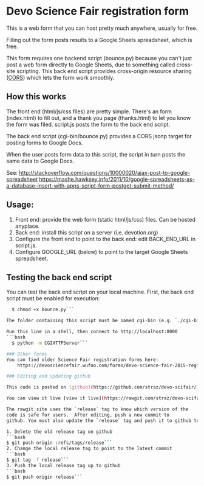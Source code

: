 # Devo Science Fair registration form

This is a web form that you can host pretty much anywhere, usually for free.

Filling out the form posts results to a Google Sheets spreadsheet, which is free.

This form requires one backend script (bounce.py) because you can't just post a web form
directly to Google Sheets, due to something called cross-site scripting.
This back end script provides cross-origin resource sharing ([CORS](https://en.wikipedia.org/wiki/Cross-origin_resource_sharing))
which lets the form work smoothly.

## How this works

The front end (html/js/css files) are pretty simple. There's an form (index.html) to fill out, and
a thank you page (thanks.html) to let you know the form was filed. script.js posts the form to the back end
script.

The back end script (cgi-bin/bounce.py) provides a CORS jsonp target for posting forms to Google Docs.

When the user posts form data to this script, the script in turn posts the same data to Google Docs.

See:
  http://stackoverflow.com/questions/10000020/ajax-post-to-google-spreadsheet
  https://mashe.hawksey.info/2011/10/google-spreadsheets-as-a-database-insert-with-apps-script-form-postget-submit-method/

## Usage:
 1. Front end: provide the web form (static html/js/css) files. Can be hosted anyplace.
 2. Back end: install this script on a server (i.e. devotion.org)
 3. Configure the front end to point to the back end: edit BACK_END_URL in script.js.
 4. Configure GOOGLE_URL (below) to point to the target Google Sheets spreadsheet.

## Testing the back end script
You can test the back end script on your local machine.
First, the back end script must be enabled for execution:
```bash
  $ chmod +x bounce.py```

The folder containing this script must be named cgi-bin (e.g. `./cgi-bin/bounce.py`)

Run this line in a shell, then connect to http://localhost:8000
```bash
  $ python -m CGIHTTPServer```

### Other forms
You can find older Science Fair registration forms here:
    https://devosciencefair.wufoo.com/forms/devo-science-fair-2015-registration-form/

### Editing and updating github

This code is posted on [github](https://github.com/straz/devo-scifair/).

You can view it live [view it live](https://rawgit.com/straz/devo-scifair/release/index.html) using a service called `rawgit.com`.

The rawgit site uses the `release` tag to know which version of the
code is safe for users.  After editing, push a new commit to
github. You must also update the `release` tag and push it to github too.

1. Delete the old release tag on github
```bash
$ git push origin :refs/tags/release```
2. Change the local release tag to point to the latest commit
```bash
$ git tag -f release```
3. Push the local release tag up to github
```bash
$ git push origin release```

